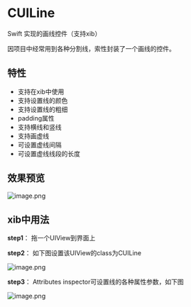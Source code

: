 # CUILine
Swift 实现的画线控件（支持xib）

因项目中经常用到各种分割线，索性封装了一个画线的控件。
## 特性
- 支持在xib中使用
- 支持设置线的颜色
- 支持设置线的粗细
- padding属性
- 支持横线和竖线
- 支持画虚线
- 可设置虚线间隔
- 可设置虚线线段的长度

## 效果预览
![image.png](http://upload-images.jianshu.io/upload_images/2630165-5d063a3b44fa71d0.png?imageMogr2/auto-orient/strip%7CimageView2/2/w/1240)

## xib中用法
**step1**： 拖一个UIView到界面上

**step2**： 如下图设置该UIView的class为CUILine

![image.png](http://upload-images.jianshu.io/upload_images/2630165-ddcc399389491cab.png?imageMogr2/auto-orient/strip%7CimageView2/2/w/1240)

**step3**： Attributes inspector可设置线的各种属性参数，如下图

![image.png](http://upload-images.jianshu.io/upload_images/2630165-bc2b799d304c275f.png?imageMogr2/auto-orient/strip%7CimageView2/2/w/1240)
